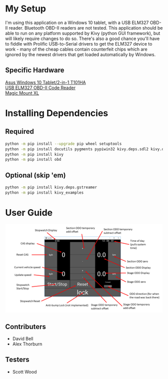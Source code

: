 # My Setup
I'm using this application on a Windows 10 tablet, with a USB ELM327 OBD-II reader. Bluetooth OBD-II readers are not tested. This application should be able to run on any platform supported by Kivy (python GUI framework), but will likely require changes to do so. There's also a good chance you'll have to fiddle with Prolific USB-to-Serial drivers to get the ELM327 device to work - many of the cheap cables contain counterfeit chips which are ignored by the newest drivers that get loaded automatically by Windows. 

## Specific Hardware
[Asus Windows 10 Tablet/2-in-1 T101HA](https://www.asus.com/ca-en/2-in-1-PCs/ASUS-Transformer-Book-T101HA/)  
[USB ELM327 OBD-II Code Reader](https://www.ebay.ca/sch/i.html?_odkw=elm327+USB+OBD2+Scan&_osacat=0&_from=R40&_trksid=m570.l1313&_nkw=elm327+USB+OBD2+Scan+-bluetooth&_sacat=0)  
[Magic Mount XL](https://www.amazon.ca/SCOSCHE-magicMOUNT-Headrest-Magnetic-Smartphones/dp/B00XPRQRGG/ref=sr_1_1)


# Installing Dependencies
## Required 
```sh
python -m pip install --upgrade pip wheel setuptools
python -m pip install docutils pygments pypiwin32 kivy.deps.sdl2 kivy.deps.glew
python -m pip install kivy
python -m pip install obd
```
## Optional (skip 'em)
```sh
python -m pip install kivy.deps.gstreamer
python -m pip install kivy_examples
```

# User Guide
![alt text](https://github.com/dabell-cc/NavODO/blob/master/NavODO_UserGuide.png "User Guide Image")


## Contributers
- David Bell
- Alex Thorburn

## Testers
- Scott Wood
